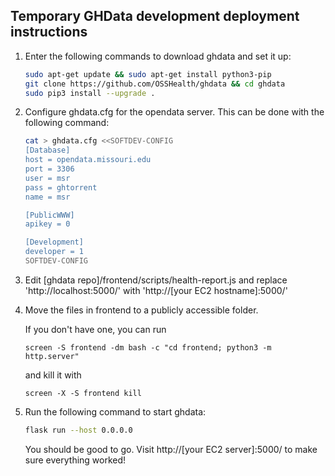 ## Temporary GHData development deployment instructions

  1. Enter the following commands to download ghdata and set it up:

     ```bash
     sudo apt-get update && sudo apt-get install python3-pip
     git clone https://github.com/OSSHealth/ghdata && cd ghdata
     sudo pip3 install --upgrade .
     ```
  2. Configure ghdata.cfg for the opendata server. 
     This can be done with the following command:
    
      ```bash
     cat > ghdata.cfg <<SOFTDEV-CONFIG
     [Database]
     host = opendata.missouri.edu
     port = 3306
     user = msr
     pass = ghtorrent
     name = msr

     [PublicWWW]
     apikey = 0

     [Development]
     developer = 1
     SOFTDEV-CONFIG
     ```

  2. Edit [ghdata repo]/frontend/scripts/health-report.js and 
     replace 'http://localhost:5000/' with 'http://[your EC2 hostname]:5000/'

  3. Move the files in frontend to a publicly accessible folder. 

     If you don't have one, you can run  
     
     `screen -S frontend -dm bash -c "cd frontend; python3 -m http.server"` 
         
     and kill it with 
     
     `screen -X -S frontend kill`

  4. Run the following command to start ghdata:
      
      ```bash
      flask run --host 0.0.0.0
      ```
      
      You should be good to go. Visit http://[your EC2 server]:5000/ to make sure everything worked!
